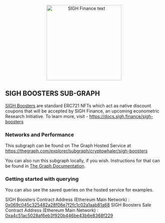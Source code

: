 <p align="center">
<img src="https://user-images.githubusercontent.com/53361416/106990423-3a8ee580-679a-11eb-9094-f275331c0919.png" alt="SIGH Finance text" width="240" height="240">
</p>

## SIGH BOOSTERS SUB-GRAPH
[SIGH Boosters](http://sigh.discount/) are standard ERC721 NFTs which act as native discount coupons that will be accepted by SIGH Finance, an upcoming econometric Research Initiative. To learn more, visit - https://docs.sigh.finance/sigh-boosters

### Networks and Performance
This subgraph can be found on The Graph Hosted Service at https://thegraph.com/explorer/subgraph/cryptowhaler/sigh-boosters

You can also run this subgraph locally, if you wish. Instructions for that can be found in [The Graph Documentation](https://thegraph.com/docs/introduction#what-the-graph-is).

### Getting started with querying
You can also see the saved queries on the hosted service for examples.

SIGH Boosters Contract Address (Ethereum Main Network) : [0x069c045c325482a28f06e7f2fc1c02a1aab81a68](https://etherscan.io/address/0x069c045c325482a28f06e7f2fc1c02a1aab81a68)
SIGH Boosters Sale Contract Address (Ethereum Main Network) : [0xa4c51ac5028af6eb3f920b446be43b6e8368f229](https://etherscan.io/address/0xa4c51ac5028af6eb3f920b446be43b6e8368f229)
